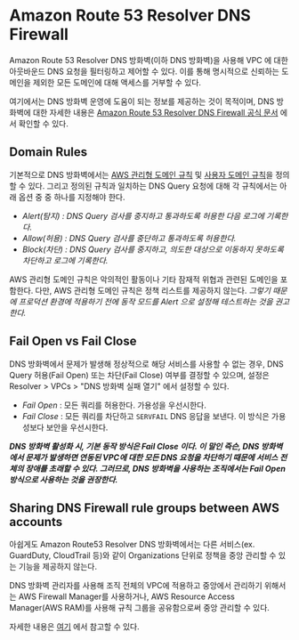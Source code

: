 # Amazon Route 53 Resolver DNS Firewall

Amazon Route 53 Resolver DNS 방화벽(이하 DNS 방화벽)을 사용해 VPC 에 대한 아웃바운드 DNS 요청을 필터링하고 제어할 수 있다.
이를 통해 명시적으로 신뢰하는 도메인을 제외한 모든 도메인에 대해 액세스를 거부할 수 있다.

여기에서는 DNS 방화벽 운영에 도움이 되는 정보를 제공하는 것이 목적이며, DNS 방화벽에 대한 자세한 내용은 [Amazon Route 53 Resolver DNS Firewall 공식 문서](https://docs.aws.amazon.com/ko_kr/Route53/latest/DeveloperGuide/resolver-dns-firewall.html) 에서 확인할 수 있다. 


## Domain Rules

기본적으로 DNS 방화벽에서는 [AWS 관리형 도메인 규칙](https://docs.aws.amazon.com/ko_kr/Route53/latest/DeveloperGuide/resolver-dns-firewall-managed-domain-lists.html) 및 [사용자 도메인 규칙](https://docs.aws.amazon.com/ko_kr/Route53/latest/DeveloperGuide/resolver-dns-firewall-user-managed-domain-lists.html)을 정의할 수 있다.
그리고 정의된 규칙과 일치하는 DNS Query 요청에 대해 각 규칙에서는 아래 옵션 중 중 하나를 지정해야 한다.

* *Alert(탐지) : DNS Query 검사를 중지하고 통과하도록 허용한 다음 로그에 기록한다.*
* *Allow(허용) : DNS Query 검사를 중단하고 통과하도록 허용한다.*
* *Block(차단) : DNS Query 검사를 중지하고, 의도한 대상으로 이동하지 못하도록 차단하고 로그에 기록한다.*

AWS 관리형 도메인 규칙은 악의적인 활동이나 기타 잠재적 위협과 관련된 도메인을 포함한다.
다만, AWS 관리형 도메인 규칙은 정책 리스트를 제공하지 않는다. *그렇기 때문에 프로덕션 환경에 적용하기 전에 동작 모드를 Alert 으로 설정해 테스트하는 것을 권고한다.*


## Fail Open vs Fail Close

DNS 방화벽에서 문제가 발생해 정상적으로 해당 서비스를 사용할 수 없는 경우, DNS Query 허용(Fail Open) 또는 차단(Fail Close) 여부를 결정할 수 있으며, 설정은 Resolver > VPCs > "DNS 방화벽 실패 열기" 에서 설정할 수 있다.

* *Fail Open* : 모든 쿼리를 허용한다. 가용성을 우선시한다.
* *Fail Close* : 모든 쿼리를 차단하고 `SERVFAIL` DNS 응답을 보낸다. 이 방식은 가용성보다 보안을 우선시한다.

***DNS 방화벽 활성화 시, 기본 동작 방식은 Fail Close 이다. 이 말인 즉슨, DNS 방화벽에서 문제가 발생하면 연동된 VPC에 대한 모든 DNS 요청을 차단하기 때문에 서비스 전체의 장애를 초래할 수 있다.
그러므로, DNS 방화벽을 사용하는 조직에서는 Fail Open 방식으로 사용하는 것을 권장한다.***


## Sharing DNS Firewall rule groups between AWS accounts

아쉽게도 Amazon Route53 Resolver DNS 방화벽에서는 다른 서비스(ex. GuardDuty, CloudTrail 등)와 같이 Organizations 단위로 정책을 중앙 관리할 수 있는 기능을 제공하지 않는다.

DNS 방화벽 관리자를 사용해 조직 전체의 VPC에 적용하고 중앙에서 관리하기 위해서는 AWS Firewall Manager를 사용하거나, AWS Resource Access Manager(AWS RAM)를 사용해 규칙 그룹을 공유함으로써 중앙 관리할 수 있다.

자세한 내용은 [여기](https://docs.aws.amazon.com/ko_kr/Route53/latest/DeveloperGuide/resolver-dns-firewall-rule-group-sharing.html) 에서 참고할 수 있다.
